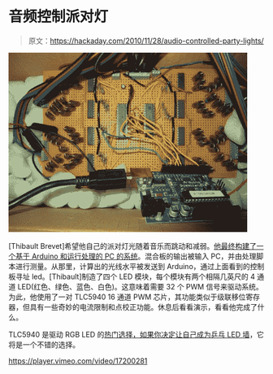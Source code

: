 # 音频控制派对灯

> 原文：<https://hackaday.com/2010/11/28/audio-controlled-party-lights/>

![](img/225358a0d0b959c050edd0c587b49bb1.png "sound-controlled-party-lighting")

[Thibault Brevet]希望他自己的派对灯光随着音乐而跳动和减弱。[他最终构建了一个基于 Arduino 和运行处理的 PC 的系统](http://www.welcomeonboard.ch/sideprojects/led/)。混合板的输出被输入 PC，并由处理脚本进行测量。从那里，计算出的光线水平被发送到 Arduino，通过上面看到的控制板寻址 led。[Thibault]制造了四个 LED 模块，每个模块有两个相隔几英尺的 4 通道 LED(红色、绿色、蓝色、白色)。这意味着需要 32 个 PWM 信号来驱动系统。为此，他使用了一对 TLC5940 16 通道 PWM 芯片，其功能类似于级联移位寄存器，但具有一些奇妙的电流限制和点校正功能。休息后看看演示，看看他完成了什么。

TLC5940 是驱动 RGB LED 的[热门选择，如果你决定让自己](http://hackaday.com/2010/09/30/dazzling-coat-sure-to-be-in-demand-with-pimps-everywhere/)[成为乒乓 LED 墙](http://hackaday.com/2010/11/21/led-wall-and-kinect-join-forces/)，它将是一个不错的选择。

<https://player.vimeo.com/video/17200281>

</div> </body> </html>